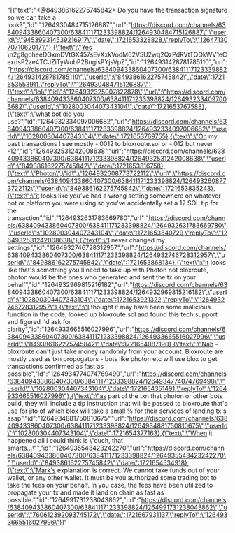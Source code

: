 "[{\"text\":\"<@849386162275745842> Do you have the transaction signature so we can take a look?\",\"id\":\"1264930484715126887\",\"url\":\"https://discord.com/channels/638409433860407300/638411171233398824/1264930484715126887\",\"userId\":\"945399314539216917\",\"date\":1721653328828,\"replyTo\":\"1264713070710620171\"},{\"text\":\"Yes \\n2g8goheeDGxmDVtGX457sEvXxkVodM62V5U2wq2QzPdRVtTQQkWV1eCexdsP2ze4TCJZiTyWubP2BngisPYjsVpZ\",\"id\":\"1264931428781785110\",\"url\":\"https://discord.com/channels/638409433860407300/638411171233398824/1264931428781785110\",\"userId\":\"849386162275745842\",\"date\":1721653553911,\"replyTo\":\"1264930484715126887\"},{\"text\":\"lol\",\"id\":\"1264932325007822878\",\"url\":\"https://discord.com/channels/638409433860407300/638411171233398824/1264932334097006682\",\"userId\":\"102800304407343104\",\"date\":1721653767588},{\"text\":\"what bot did you use?\",\"id\":\"1264932334097006682\",\"url\":\"https://discord.com/channels/638409433860407300/638411171233398824/1264932334097006682\",\"userId\":\"102800304407343104\",\"date\":1721653769755},{\"text\":\"On my past transactions I see mostly -.0012 to bloxroute.sol or -.012 but never -12\",\"id\":\"1264932531242008638\",\"url\":\"https://discord.com/channels/638409433860407300/638411171233398824/1264932531242008638\",\"userId\":\"849386162275745842\",\"date\":1721653816758},{\"text\":\"Photon\",\"id\":\"1264932608773722112\",\"url\":\"https://discord.com/channels/638409433860407300/638411171233398824/1264932608773722112\",\"userId\":\"849386162275745842\",\"date\":1721653835243},{\"text\":\"it looks like you've had a wrong setting somewhere on whatever bot or platform you were using so you've accidentally set a 12 SOL tip for the transaction\",\"id\":\"1264932631783669780\",\"url\":\"https://discord.com/channels/638409433860407300/638411171233398824/1264932631783669780\",\"userId\":\"102800304407343104\",\"date\":1721653840729,\"replyTo\":\"1264932531242008638\"},{\"text\":\"I never changed my settings\",\"id\":\"1264932746728312957\",\"url\":\"https://discord.com/channels/638409433860407300/638411171233398824/1264932746728312957\",\"userId\":\"849386162275745842\",\"date\":1721653868134},{\"text\":\"it looks like that's something you'll need to take up with Photon not bloxroute, photon would be the ones who generated and sent the tx on your behalf\",\"id\":\"1264932969815216182\",\"url\":\"https://discord.com/channels/638409433860407300/638411171233398824/1264932969815216182\",\"userId\":\"102800304407343104\",\"date\":1721653921322,\"replyTo\":\"1264932746728312957\"},{\"text\":\"I thought it may have been some malicious function in the code, looked up bloxroute.sol and found this tech support and figured I'd ask for clarity\",\"id\":\"1264933665516027996\",\"url\":\"https://discord.com/channels/638409433860407300/638411171233398824/1264933665516027996\",\"userId\":\"849386162275745842\",\"date\":1721654087190},{\"text\":\"Nah - bloxroute can't just take money randomly from your account. Bloxroute are mostly used as txn propogators - bots like photon etc will use blox to get transactions confirmed as fast as possible\",\"id\":\"1264934774074769490\",\"url\":\"https://discord.com/channels/638409433860407300/638411171233398824/1264934774074769490\",\"userId\":\"102800304407343104\",\"date\":1721654351491,\"replyTo\":\"1264933665516027996\"},{\"text\":\"as part of the txn that photon or other bots build, they will include a tip instruction that will be passed to bloxroute that's use for jito of which blox will take a small % for their services of landing tx's asap\",\"id\":\"1264934881750810675\",\"url\":\"https://discord.com/channels/638409433860407300/638411171233398824/1264934881750810675\",\"userId\":\"102800304407343104\",\"date\":1721654377163},{\"text\":\"When it happened all I could think is \\\"ouch, that smarts...\\\"\",\"id\":\"1264935543423242270\",\"url\":\"https://discord.com/channels/638409433860407300/638411171233398824/1264935543423242270\",\"userId\":\"849386162275745842\",\"date\":1721654534918},{\"text\":\"Mark's explanation is correct. We cannot take funds out of your wallet, or any other wallet. It must be you authorized some trading bot to take the fees on your behalf. In you case, the fees have been utilized to propagate your tx and made it land on chain as fast as possible.\",\"id\":\"1264991731238043862\",\"url\":\"https://discord.com/channels/638409433860407300/638411171233398824/1264991731238043862\",\"userId\":\"760612392093745172\",\"date\":1721667931137,\"replyTo\":\"1264933665516027996\"}]"